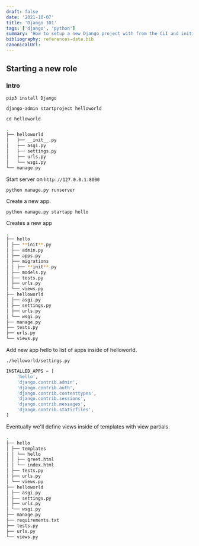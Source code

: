 ```yaml
---
draft: false
date: '2021-10-07'
title: 'Django 101'
tags: ['django', 'python']
summary: 'How to setup a new Django project with from the CLI and initialize a new app.'
bibliography: references-data.bib
canonicalUrl:
---
```


## Starting a new role

### Intro

`pip3 install Django`

`django-admin startproject helloworld`

`cd helloworld`

```sh
.
├── helloworld
│   ├── __init__.py
│   ├── asgi.py
│   ├── settings.py
│   ├── urls.py
│   └── wsgi.py
└── manage.py
```

Start server on `http://127.0.0.1:8000`

`python manage.py runserver`

Create a new app.

`python manage.py startapp hello`

Creates a new app

```sh
.
├── hello
│ ├── **init**.py
│ ├── admin.py
│ ├── apps.py
│ ├── migrations
│ │ ├── **init**.py
│ ├── models.py
│ ├── tests.py
│ ├── urls.py
│ └── views.py
├── helloworld
│ ├── asgi.py
│ ├── settings.py
│ ├── urls.py
│ └── wsgi.py
├── manage.py
├── tests.py
├── urls.py
└── views.py
```

Add new app hello to list of apps inside of helloworld.

`./helloworld/settings.py`

```py
INSTALLED_APPS = [
    'hello',
    'django.contrib.admin',
    'django.contrib.auth',
    'django.contrib.contenttypes',
    'django.contrib.sessions',
    'django.contrib.messages',
    'django.contrib.staticfiles',
]
```

Eventually we'll define views inside of templates with view partials.

```sh
.
├── hello
│ ├── templates
│ │ └── hello
│ │ ├── greet.html
│ │ └── index.html
│ ├── tests.py
│ ├── urls.py
│ └── views.py
├── helloworld
│ ├── asgi.py
│ ├── settings.py
│ ├── urls.py
│ └── wsgi.py
├── manage.py
├── requirements.txt
├── tests.py
├── urls.py
└── views.py
```
